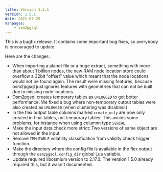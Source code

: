 ```yaml
---
title: Version 1.5.1
version: 1.5.1
date: 2021-07-29
manpages:
    - osm2pgsql
---
```


This is a bugfix release. It contains some important bug fixes,
so averybody is encouraged to update.

Here are the changes:

* When importing a planet file or a huge extract, something with
  more than about 1 billion nodes, the new RAM node location
  store could overflow a 32bit "offset" value which meant that
  the node locations would not be found again. The result were
  missing features, because osm2pgsql just ignores features with
  geometries that can not be built due to missing node locations.
* Osm2pgsql creates temporary tables as `UNLOGGED` to get better
  performance. We fixed a bug where non-temporary output tables
  were also created as `UNLOGGED` (when clustering was disabled.)
* In the flex output table columns marked `create_only` are now
  only created in final tables, not temporary tables. This avoids
  some problems, for instance when using columnn type `SERIAL`.
* Make the input data check more strict: Two versions of same
  object are not allowed in the input.
* Remove `IMMUTABLE` volatility classification from validity check
  trigger function.
* Make the directory where the config file is available in the
  flex output through the `osm2pgsql.config_dir` global Lua variable.
* Update required libosmium version to 2.17.0. The version 1.5.0
  already required this, but it wasn't documented.

